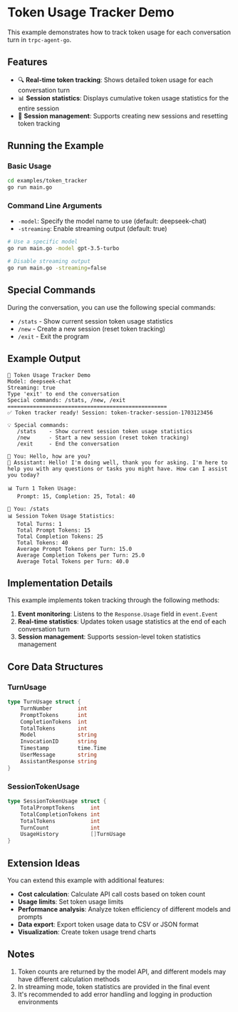 # Token Usage Tracker Demo

This example demonstrates how to track token usage for each conversation turn in `trpc-agent-go`.

## Features

- 🔍 **Real-time token tracking**: Shows detailed token usage for each conversation turn
- 📊 **Session statistics**: Displays cumulative token usage statistics for the entire session
- 🔄 **Session management**: Supports creating new sessions and resetting token tracking

## Running the Example

### Basic Usage

```bash
cd examples/token_tracker
go run main.go
```

### Command Line Arguments

- `-model`: Specify the model name to use (default: deepseek-chat)
- `-streaming`: Enable streaming output (default: true)

```bash
# Use a specific model
go run main.go -model gpt-3.5-turbo

# Disable streaming output
go run main.go -streaming=false
```

## Special Commands

During the conversation, you can use the following special commands:

- `/stats` - Show current session token usage statistics
- `/new` - Create a new session (reset token tracking)
- `/exit` - Exit the program

## Example Output

```
🚀 Token Usage Tracker Demo
Model: deepseek-chat
Streaming: true
Type 'exit' to end the conversation
Special commands: /stats, /new, /exit
==================================================
✅ Token tracker ready! Session: token-tracker-session-1703123456

💡 Special commands:
   /stats    - Show current session token usage statistics
   /new      - Start a new session (reset token tracking)
   /exit     - End the conversation

👤 You: Hello, how are you?
🤖 Assistant: Hello! I'm doing well, thank you for asking. I'm here to help you with any questions or tasks you might have. How can I assist you today?

📊 Turn 1 Token Usage:
   Prompt: 15, Completion: 25, Total: 40

👤 You: /stats
📊 Session Token Usage Statistics:
   Total Turns: 1
   Total Prompt Tokens: 15
   Total Completion Tokens: 25
   Total Tokens: 40
   Average Prompt Tokens per Turn: 15.0
   Average Completion Tokens per Turn: 25.0
   Average Total Tokens per Turn: 40.0
```

## Implementation Details

This example implements token tracking through the following methods:

1. **Event monitoring**: Listens to the `Response.Usage` field in `event.Event`
2. **Real-time statistics**: Updates token usage statistics at the end of each conversation turn
3. **Session management**: Supports session-level token statistics management

## Core Data Structures

### TurnUsage
```go
type TurnUsage struct {
    TurnNumber        int
    PromptTokens      int
    CompletionTokens  int
    TotalTokens       int
    Model             string
    InvocationID      string
    Timestamp         time.Time
    UserMessage       string
    AssistantResponse string
}
```

### SessionTokenUsage
```go
type SessionTokenUsage struct {
    TotalPromptTokens     int
    TotalCompletionTokens int
    TotalTokens           int
    TurnCount             int
    UsageHistory          []TurnUsage
}
```

## Extension Ideas

You can extend this example with additional features:

- **Cost calculation**: Calculate API call costs based on token count
- **Usage limits**: Set token usage limits
- **Performance analysis**: Analyze token efficiency of different models and prompts
- **Data export**: Export token usage data to CSV or JSON format
- **Visualization**: Create token usage trend charts

## Notes

1. Token counts are returned by the model API, and different models may have different calculation methods
2. In streaming mode, token statistics are provided in the final event
3. It's recommended to add error handling and logging in production environments
